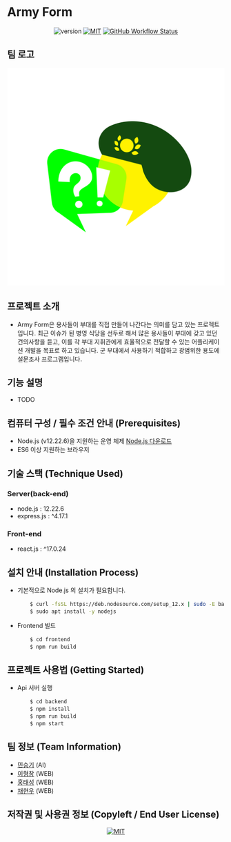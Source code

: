 Army Form
===
<p align="center">
    <img src="https://img.shields.io/badge/version-v1.0.0-orange" alt="version"/>
    <a href="https://opensource.org/licenses/MIT"><img src="https://img.shields.io/badge/License-MIT-yellow.svg" alt="MIT"></a>
    <a href="https://github.com/osamhack2021/Web_ArmyForm_LFDF/actions"><img alt="GitHub Workflow Status" src="https://img.shields.io/github/workflow/status/osamhack2021/Web_ArmyForm_LFDF/Build%20&%20deploy"></a>
</p>

## 팀 로고
<img src="ArmyForm_Logo.png"/>

## 프로젝트 소개
 - Army Form은 용사들이 부대를 직접 만들어 나간다는 의미를 담고 있는 프로젝트입니다. 최근 이슈가 된 병영 식당을 선두로 해서 많은 용사들이 부대에 갖고 있던 건의사항을 듣고, 이를 각 부대 지휘관에게 효율적으로 전달할 수 있는 어플리케이션 개발을 목표로 하고 있습니다. 군 부대에서 사용하기 적합하고 광범위한 용도에  설문조사 프로그램입니다.


## 기능 설명
 - TODO

## 컴퓨터 구성 / 필수 조건 안내 (Prerequisites)
 - Node.js (v12.22.6)을 지원하는 운영 체제 [Node.js 다운로드](https://nodejs.org/download/release/v12.22.6/)
 - ES6 이상 지원하는 브라우저

## 기술 스택 (Technique Used) 

### Server(back-end)
 - node.js : 12.22.6
 - express.js : ^4.17.1
 
### Front-end
 - react.js : ^17.0.24

## 설치 안내 (Installation Process)
- 기본적으로 Node.js 의 설치가 필요합니다.
    ```bash
        $ curl -fsSL https://deb.nodesource.com/setup_12.x | sudo -E bash -
        $ sudo apt install -y nodejs
    ```
- Frontend 빌드
    ```bash
        $ cd frontend
        $ npm run build
    ```

## 프로젝트 사용법 (Getting Started)
- Api 서버 실행
    ```bash
        $ cd backend
        $ npm install
        $ npm run build
        $ npm start
    ```
 
## 팀 정보 (Team Information)
 - [민승기](https://github.com/ironore15) (AI)
 - [이형창](https://github.com/AnOldStory) (WEB)
 - [홍태성](https://github.com/tshong3) (WEB)
 - [채현우](https://github.com/hyunwoo0081) (WEB)

## 저작권 및 사용권 정보 (Copyleft / End User License)
<p align="center">
    <a href="https://opensource.org/licenses/MIT"><img src="https://img.shields.io/badge/License-MIT-yellow.svg" alt="MIT">
</a>
